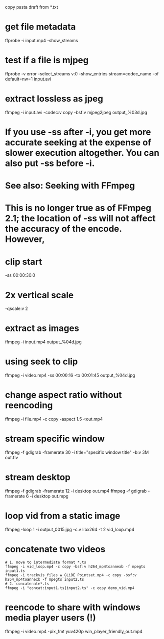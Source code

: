 copy pasta draft from *.txt

# get file metadata
ffprobe -i input.mp4 -show_streams

# test if a file is mjpeg
ffprobe -v error -select_streams v:0 -show_entries stream=codec_name -of default=nw=1 input.avi 

# extract lossless as jpeg
ffmpeg -i input.avi -codec:v copy -bsf:v mjpeg2jpeg output_%03d.jpg

# If you use -ss after -i, you get more accurate seeking at the expense of slower execution altogether. You can also put -ss before -i.
# See also: Seeking with FFmpeg
# This is no longer true as of FFmpeg 2.1; the location of -ss will not affect the accuracy of the encode. However, 

# clip start 
-ss 00:00:30.0

# 2x vertical scale
-qscale:v 2

# extract as images
ffmpeg -i input.mp4 output_%04d.jpg

# using seek to clip
ffmpeg -i video.mp4 -ss 00:00:16 -to 00:01:45 output_%04d.jpg

# change aspect ratio without reencoding
ffmpeg -i file.mp4 -c copy -aspect 1.5 <out.mp4  

# stream specific window
ffmpeg -f gdigrab -framerate 30 -i title="specific window title" -b:v 3M  out.flv

# stream desktop
ffmpeg -f gdigrab -framerate 12 -i desktop out.mp4
ffmpeg -f gdigrab -framerate 6 -i desktop out.mpg

# loop vid from a static image
ffmpeg -loop 1 -i output_0015.jpg -c:v libx264 -t 2 vid_loop.mp4

# concatenate two videos
    # 1. move to intermediate format *.ts
    ffmpeg -i vid_loop.mp4 -c copy -bsf:v h264_mp4toannexb -f mpegts input1.ts
    ffmpeg -i trackvis_files_w_GLiDE_Pointset.mp4 -c copy -bsf:v h264_mp4toannexb -f mpegts input2.ts
    # 2. concatenate*.ts
    ffmpeg -i "concat:input1.ts|input2.ts" -c copy demo_vid.mp4

# reencode to share with windows media player users (!)
ffmpeg  -i video.mp4 -pix_fmt yuv420p win_player_friendly_out.mp4 